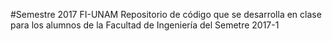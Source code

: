 #Semestre 2017 FI-UNAM
Repositorio de código que se desarrolla en clase para los alumnos de la Facultad de Ingeniería del Semetre 2017-1